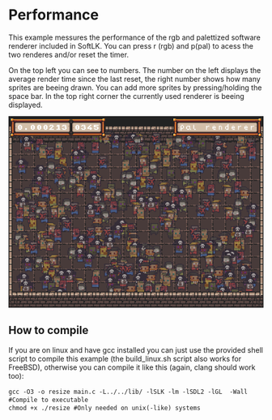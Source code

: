 # Performance

This example messures the performance of the rgb and palettized software renderer included in  SoftLK. You can press r (rgb) and p(pal) to acess the two renderes and/or reset the timer. 

On the top left you can see to numbers. The number on the left displays the average render time since the last reset, the right number shows how many sprites are beeing drawn. You can add more sprites by pressing/holding the space bar. In the top right corner the currently used renderer is beeing displayed.

![screenshot](../../screenshots/performance.png)

## How to compile

If you are on linux and have gcc installed you can just use the provided shell script to compile this example (the build_linux.sh script also works for FreeBSD), otherwise you can compile it like this (again, clang should work too):


```
gcc -O3 -o resize main.c -L../../lib/ -lSLK -lm -lSDL2 -lGL  -Wall #Compile to executable
chmod +x ./resize #Only needed on unix(-like) systems
```
